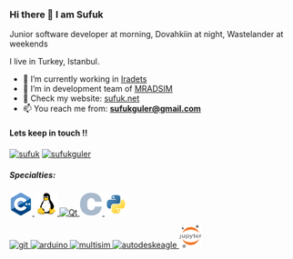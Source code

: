 ### Hi there 👋 I am Sufuk

Junior software developer at morning, Dovahkiin at night, Wastelander at weekends 

I live in Turkey, Istanbul.

- 🔭 I’m currently working in [Iradets](https://iradets.com/) 
- 🌱 I’m in development team of [MRADSIM](https://www.mradsim.com)
- 📝 Check my website: [sufuk.net](http://sufuk.net/) 
- 📫 You reach me from: **sufukguler@gmail.com**

#### Lets keep in touch !! 
<a href="https://linkedin.com/in/sufuk" target="blank"><img align="center" src="https://cdn.jsdelivr.net/npm/simple-icons@3.0.1/icons/linkedin.svg" alt="sufuk" height="30" width="40" /></a>
<a href="https://instagram.com/sufukguler" target="blank"><img align="center" src="https://cdn.jsdelivr.net/npm/simple-icons@3.0.1/icons/instagram.svg" alt="sufukguler" height="30" width="40" /></a>

##### Specialties:

</a> <a href="https://www.w3schools.com/cpp/" target="_blank"> <img src="https://raw.githubusercontent.com/devicons/devicon/master/icons/cplusplus/cplusplus-original.svg" alt="cplusplus" width="40" height="40"/>
</a> <a href="https://www.linux.org/" target="_blank"> <img src="https://raw.githubusercontent.com/devicons/devicon/master/icons/linux/linux-original.svg" alt="linux" width="40" height="40"/>
</a> <a href="https://www.qt.io/" target="_blank"> <img src="https://avatars.githubusercontent.com/u/159455?s=200&v=4" alt="Qt" width="40" height="40"/>
</a> <a href="https://www.cprogramming.com/" target="_blank"> <img src="https://raw.githubusercontent.com/devicons/devicon/master/icons/c/c-original.svg" alt="c" width="40" height="40"/>
</a> <a href="https://www.python.org" target="_blank"> <img src="https://raw.githubusercontent.com/devicons/devicon/master/icons/python/python-original.svg" alt="python" width="40" height="40"/>
  
</a><a href="https://git-scm.com/" target="_blank"> <img src="https://www.vectorlogo.zone/logos/git-scm/git-scm-icon.svg" alt="git" width="40" height="40"/>
</a><a href="https://www.arduino.cc/" target="_blank"> <img src="https://cdn.worldvectorlogo.com/logos/arduino-1.svg" alt="arduino" width="40" height="40"/>
</a><a href="https://www.ni.com/en-tr/shop/electronic-test-instrumentation/application-software-for-electronic-test-and-instrumentation-category/what-is-multisim.html" target="_blank"> <img src="https://ni.scene7.com/is/image/ni/Multisim_BG?$ni-icon-pm$" alt="multisim" width="40" height="40"/>
</a> <a href="https://www.autodesk.com/products/eagle/overview?plc=F360&term=1-YEAR&support=ADVANCED&quantity=1" target="_blank"> <img src="https://defkey.com/content/images/program/eagle-9.5.2-2020-01-10_01-00-40-icon-resized.png" alt="autodeskeagle" width="40" height="40"/>
</a> <a href="https://www.autodesk.com/products/eagle/overview?plc=F360&term=1-YEAR&support=ADVANCED&quantity=1" target="_blank"> <img src="https://github.com/devicons/devicon/blob/master/icons/jupyter/jupyter-original-wordmark.svg" alt="autodeskeagle" width="40" height="40"/>
  
